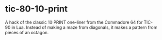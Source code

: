 # tic-80-10-print
A hack of the classic 10 PRINT one-liner from the Commadore 64 for TIC-90 in Lua. Instead of making a maze from diagonals, it makes a pattern from pieces of an octagon.

